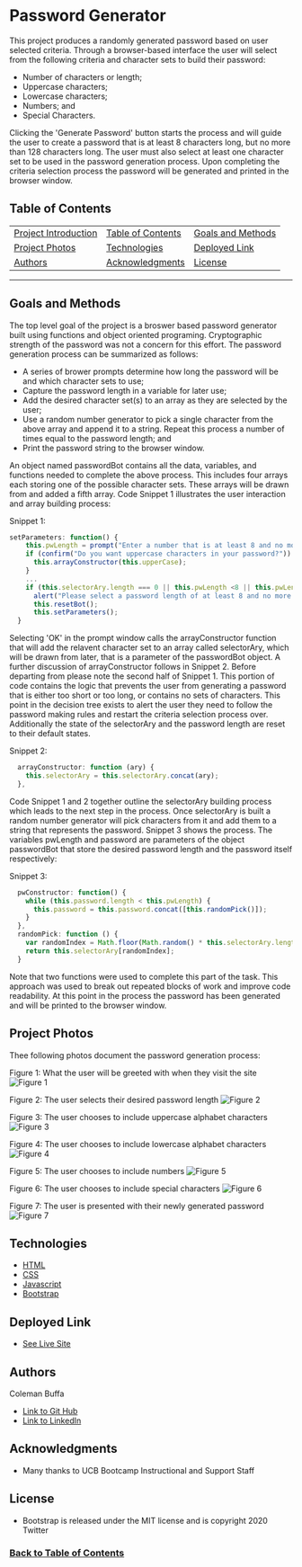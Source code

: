 # Password Generator

This project produces a randomly generated password based on user selected criteria. Through a browser-based interface the user will select from the following criteria and character sets to build their password:
- Number of characters or length;
- Uppercase characters;
- Lowercase characters;
- Numbers; and
- Special Characters.

Clicking the 'Generate Password' button starts the process and will guide the user to create a password that is at least 8 characters long, but no more than 128 characters long. The user must also select at least one character set to be used in the password generation process. Upon completing the criteria selection process the password will be generated and printed in the browser window.

## Table of Contents

| |||
| :------------------------------ | :-------------------------| :-----------------------------------|
| [Project Introduction](#password-generator) | [Table of Contents](#table-of-contents) | [Goals and Methods](#goals-and-methods) |
| [Project Photos](#project-photos) | [Technologies](#technologies)   | [Deployed Link](#deployed-link) | 
| [Authors](#authors) | [Acknowledgments](#acknowledgments) | [License](#license) |
---

## Goals and Methods

The top level goal of the project is a broswer based password generator built using functions and object oriented programing. Cryptographic strength of the password was not a concern for this effort. The password generation process can be summarized as follows:
- A series of brower prompts determine how long the password will be and which character sets to use;
- Capture the password length in a variable for later use;
- Add the desired character set(s) to an array as they are selected by the user;
- Use a random number generator to pick a single character from the above array and append it to a string. Repeat this process a number of times equal to the password length; and
- Print the password string to the browser window.

An object named passwordBot contains all the data, variables, and functions needed to complete the above process. This includes four arrays each storing one of the possible character sets. These arrays will be drawn from and added a fifth array. Code Snippet 1 illustrates the user interaction and array building process:

Snippet 1:
```javascript
setParameters: function() {
    this.pwLength = prompt("Enter a number that is at least 8 and no more than 128 to select password length.");
    if (confirm("Do you want uppercase characters in your password?")) {
      this.arrayConstructor(this.upperCase);
    }
    ...
    if (this.selectorAry.length === 0 || this.pwLength <8 || this.pwLength > 128) {
      alert("Please select a password length of at least 8 and no more than 128 characters, and select at least one character set to be included in your password.");
      this.resetBot();
      this.setParameters();
  }
  ```

Selecting 'OK' in the prompt window calls the arrayConstructor function that will add the relavent character set to an array called selectorAry, which will be drawn from later, that is a parameter of the passwordBot object. A further discussion of arrayConstructor follows in Snippet 2. Before departing from please note the second half of Snippet 1. This portion of code contains the logic that prevents the user from generating a password that is either too short or too long, or contains no sets of characters. This point in the decision tree exists to alert the user they need to follow the password making rules and restart the criteria selection process over. Additionally the state of the selectorAry and the password length are reset to their default states. 

Snippet 2:
```javascript
  arrayConstructor: function (ary) {
    this.selectorAry = this.selectorAry.concat(ary);
  },
```
Code Snippet 1 and 2 together outline the selectorAry building process which leads to the next step in the process. Once selectorAry is built a random number generator will pick characters from it and add them to a string that represents the password. Snippet 3 shows the process. The variables pwLength and password are parameters of the object passwordBot that store the desired password length and the password itself respectively:

Snippet 3:
```javascript
  pwConstructor: function() {
    while (this.password.length < this.pwLength) {
      this.password = this.password.concat([this.randomPick()]);
    }      
  },
  randomPick: function () {
    var randomIndex = Math.floor(Math.random() * this.selectorAry.length);
    return this.selectorAry[randomIndex];
  }
```
Note that two functions were used to complete this part of the task. This approach was used to break out repeated blocks of work and improve code readability. At this point in the process the password has been generated and will be printed to the browser window.

## Project Photos

Thee following photos document the password generation process:

Figure 1: What the user will be greeted with when they visit the site
![Figure 1](assets/default-state.png?raw=true)

Figure 2: The user selects their desired password length
![Figure 2](assets/set-pw-length.png?raw=true)

Figure 3: The user chooses to include uppercase alphabet characters
![Figure 3](assets/set-uppercase.png?raw=true)

Figure 4: The user chooses to include lowercase alphabet characters
![Figure 4](assets/set-lowercase.png?raw=true)

Figure 5: The user chooses to include numbers
![Figure 5](assets/set-numbers.png?raw=true)

Figure 6: The user chooses to include special characters
![Figure 6](assets/set-specials.png?raw=true)

Figure 7: The user is presented with their newly generated password
![Figure 7](assets/password-output.png?raw=true)

## Technologies 

* [HTML](https://developer.mozilla.org/en-US/docs/Web/HTML)
* [CSS](https://developer.mozilla.org/en-US/docs/Web/CSS)
* [Javascript](https://developer.mozilla.org/en-US/docs/Web/JavaScript)
* [Bootstrap](https://getbootstrap.com/)

## Deployed Link

* [See Live Site](https://coleman-buffa.github.io/password-generator/)

## Authors

Coleman Buffa

- [Link to Git Hub](https://coleman-buffa.github.io/password-genereator/)
- [Link to LinkedIn](https://www.linkedin.com/in/coleman-buffa-0a12a5201/)

## Acknowledgments

* Many thanks to UCB Bootcamp Instructional and Support Staff

## License

* Bootstrap is released under the MIT license and is copyright 2020 Twitter

### [Back to Table of Contents](#table-of-contents)
